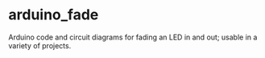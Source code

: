 # arduino_fade
Arduino code and circuit diagrams for fading an LED in and out; usable in a variety of projects.
